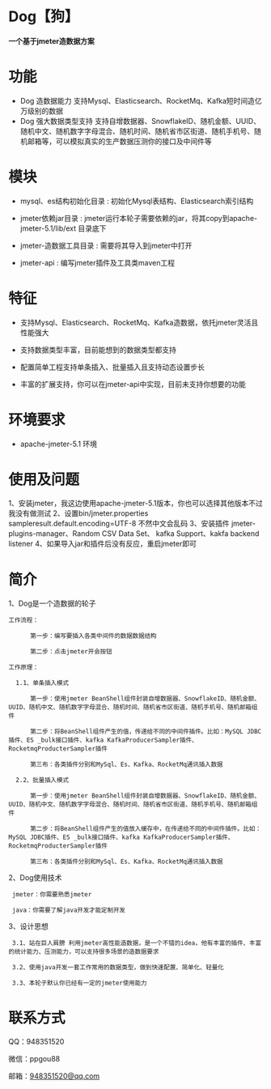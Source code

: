 Dog【狗】
================

#### 一个基于jmeter造数据方案

# 功能
  * Dog 造数据能力   支持Mysql、Elasticsearch、RocketMq、Kafka短时间造亿万级别的数据
  * Dog 强大数据类型支持 支持自增数据器、SnowflakeID、随机金额、UUID、随机中文、随机数字字母混合、随机时间、随机省市区街道、随机手机号、随机邮箱等，可以模拟真实的生产数据压测你的接口及中间件等 

# 模块
  * mysql、es结构初始化目录 : 初始化Mysql表结构、Elasticsearch索引结构

  * jmeter依赖jar目录 : jmeter运行本轮子需要依赖的jar，将其copy到apache-jmeter-5.1/lib/ext 目录底下
  
  * jmeter-造数据工具目录 : 需要将其导入到jmeter中打开             

  * jmeter-api : 编写jmeter插件及工具类maven工程
 
#  特征
   
   *  支持Mysql、Elasticsearch、RocketMq、Kafka造数据，依托jmeter灵活且性能强大
   
   *  支持数据类型丰富，目前能想到的数据类型都支持
   
   *  配置简单工程支持单条插入、批量插入且支持动态设置步长

   *  丰富的扩展支持，你可以在jmeter-api中实现，目前未支持你想要的功能 

# 环境要求 

  * apache-jmeter-5.1 环境
  
  
# 使用及问题

  1、安装jmeter，我这边使用apache-jmeter-5.1版本，你也可以选择其他版本不过我没有做测试
  2、设置bin/jmeter.properties sampleresult.default.encoding=UTF-8 不然中文会乱码
  3、安装插件 jmeter-plugins-manager、Random CSV Data Set、 kafka Support、kakfa backend listener
  4、如果导入jar和插件后没有反应，重启jmeter即可
  
# 简介 

  1、Dog是一个造数据的轮子
  
    工作流程：
  
	      第一步：编写要插入各类中间件的数据数据结构
	      
	      第二步：点击jmeter开会按钮
	      
    工作原理：
    
      1.1、单条插入模式
    
	      第一步：使用jmeter BeanShell组件封装自增数据器、SnowflakeID、随机金额、UUID、随机中文、随机数字字母混合、随机时间、随机省市区街道、随机手机号、随机邮箱组件
	      
	      第二步：将BeanShell组件产生的值，传递给不同的中间件插件。比如：MySQL JDBC插件、ES _bulk接口插件、kafka KafkaProducerSampler插件、RocketmqProducterSampler插件
	      
	      第三布：各类插件分别和MySql、Es、Kafka、RocketMq通讯插入数据
	      
	  2.2、批量插入模式
	  
	      第一步：使用jmeter BeanShell组件封装自增数据器、SnowflakeID、随机金额、UUID、随机中文、随机数字字母混合、随机时间、随机省市区街道、随机手机号、随机邮箱组件
	      
	      第二步：将BeanShell组件产生的值放入缓存中，在传递给不同的中间件插件。比如：MySQL JDBC插件、ES _bulk接口插件、kafka KafkaProducerSampler插件、RocketmqProducterSampler插件
	      
	      第三布：各类插件分别和MySql、Es、Kafka、RocketMq通讯插入数据
      
      
  2、Dog使用技术
  
     jmeter：你需要熟悉jmeter
     
     java：你需要了解java开发才能定制开发
     
     
  3、设计思想
  
     3.1、站在巨人肩膀 利用jmeter高性能造数据，是一个不错的idea，他有丰富的插件、丰富的统计能力、压测能力，可以支持很多场景的造数据要求
     
     3.2、使用java开发一套工作常用的数据类型，做到快速配置、简单化、轻量化
     
     3.3、本轮子默认你已经有一定的jmeter使用能力
     
     
     
# 联系方式

  QQ：948351520
  
  微信：ppgou88
  
  邮箱：948351520@qq.com

